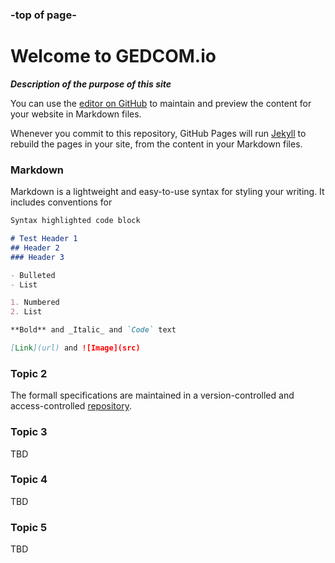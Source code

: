 <head>
  </head>

### -top of page-
# Welcome to GEDCOM.io
 
_**Description of the purpose of this site**_

You can use the [editor on GitHub](https://github.com/clarkegj/GEDCOMio/edit/gh-pages/index.md) to maintain and preview the content for your website in Markdown files.

Whenever you commit to this repository, GitHub Pages will run [Jekyll](https://jekyllrb.com/) to rebuild the pages in your site, from the content in your Markdown files.

### Markdown

Markdown is a lightweight and easy-to-use syntax for styling your writing. It includes conventions for

```markdown
Syntax highlighted code block

# Test Header 1
## Header 2
### Header 3

- Bulleted
- List

1. Numbered
2. List

**Bold** and _Italic_ and `Code` text

[Link](url) and ![Image](src)
```



### Topic 2

The formall specifications are maintained in a version-controlled and access-controlled [repository](https://github.com/FamilySearch/GEDCOM). 

### Topic 3

TBD

### Topic 4

TBD

### Topic 5

TBD
